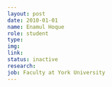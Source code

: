 ```yaml
---
layout: post
date: 2010-01-01
name: Enamul Hoque
role: student
type: 
img: 
link: 
status: inactive
research: 
job: Faculty at York University
---
```

